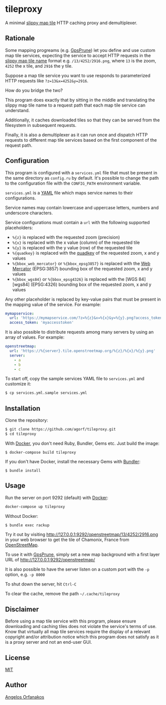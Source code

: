 # tileproxy

A minimal [slippy map tile][slippy] HTTP caching proxy and demultiplexer.

[slippy]: http://wiki.openstreetmap.org/wiki/Slippy_map_tilenames

## Rationale

Some mapping progreams (e.g. [GpsPrune][]) let you define and use custom map
tile services, expecting the service to accept HTTP requests in the [slippy map
tile name][slippy] format e.g. `/13/4252/2916.png`, where `13` is the zoom,
`4252` the x tile, and `2916` the y tile.

Suppose a map tile service you want to use responds to parameterized HTTP
requests like `?z=13&x=4252&y=2916`.

How do you bridge the two?

This program does exactly that by sitting in the middle and translating the
slippy map tile name to a request path that each map tile service can
understand.

Additionally, it caches downloaded tiles so that they can be served from the
filesystem in subsequent requests.

Finally, it is also a demultiplexer as it can run once and dispatch HTTP
requests to different map tile services based on the first component of the
request path.

[GpsPrune]: https://activityworkshop.net/software/gpsprune/

## Configuration

This program is configured with a `services.yml` file that must be present in
the same directory as `config.ru` by default. It's possible to change the path
to the configuration file with the `CONFIG_PATH` environment variable.

`services.yml` is a [YAML][] file which maps service names to their
configurations.

Service names may contain lowercase and uppercase letters, numbers and
underscore characters.

Service configurations must contain a `url` with the following supported
placeholders:

* `%{z}` is replaced with the requested zoom (precision)
* `%{x}` is replaced with the x value (column) of the requested tile
* `%{y}` is replaced with the y value (row) of the requested tile
* `%{quadkey}` is replaced with the [quadkey][] of the requested zoom, x and
  y values
* `%{bbox_web_mercator}` or `%{bbox_epsg3857}` is replaced with the
  [Web Mercator][mercator] (EPSG:3857) bounding box of the requested zoom, x and
  y values
* `%{bbox_wgs84}` or `%{bbox_epsg4326}` is replaced with the [WGS 84][wgs84]
  (EPSG:4326) bounding box of the requested zoom, x and y values

Any other placeholder is replaced by key-value pairs that must be present in the
mapping value of the service. For example:

~~~ yaml
mymapservice:
  url: 'https://mymapservice.com/?z=%{z}&x=%{x}&y=%{y}.png?access_token=%{access_token}'
  access_token: 'myaccesstoken'
~~~

It is also possible to distribute requests among many servers by using an array
of values. For example:

~~~ yaml
openstreetmap:
  url: 'https://%{server}.tile.openstreetmap.org/%{z}/%{x}/%{y}.png'
  server:
    - a
    - b
    - c
~~~

To start off, copy the sample services YAML file to `services.yml` and customize
it:

~~~ sh
$ cp services.yml.sample services.yml
~~~

[YAML]: https://en.wikipedia.org/wiki/YAML
[mercator]: https://en.wikipedia.org/wiki/Web_Mercator_projection
[quadkey]: https://msdn.microsoft.com/en-us/library/bb259689.aspx

## Installation

Clone the repository:

~~~ sh
$ git clone https://github.com/agorf/tileproxy.git
$ cd tileproxy
~~~

With [Docker][], you don't need Ruby, Bundler, Gems etc. Just build the image:

    $ docker-compose build tileproxy

If you don't have Docker, install the necessary Gems with [Bundler][]:

    $ bundle install

[Docker]: https://www.docker.com/
[Bundler]: https://bundler.io/

## Usage

Run the server on port 9292 (default) with [Docker][]:

~~~ sh
docker-compose up tileproxy
~~~

Without Docker:

~~~ sh
$ bundle exec rackup
~~~

Try it out by visiting <http://127.0.0.1:9292/openstreetmap/13/4252/2916.png> in
your web browser to get the tile of Chamonix, France from [OpenStreetMap][].

To use it with [GpsPrune][], simply set a new map background with a first layer
URL of <http://127.0.0.1:9292/openstreetmap/>

It is also possible to have the server listen on a custom port with the `-p`
option, e.g. `-p 8000`

To shut down the server, hit `Ctrl-C`

To clear the cache, remove the path `~/.cache/tileproxy`

## Disclaimer

Before using a map tile service with this program, please ensure downloading and
caching tiles does not violate the service's terms of use. Know that virtually
all map tile services require the display of a relevant copyright and/or
attribution notice which this program does not satisfy as it is a proxy server
and not an end-user GUI.

[OpenStreetMap]: https://www.openstreetmap.org/

## License

[MIT](https://github.com/agorf/tileproxy/blob/master/LICENSE.txt)

## Author

[Angelos Orfanakos](https://angelos.dev/)
